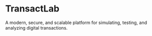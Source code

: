 # TransactLab
A modern, secure, and scalable platform for simulating, testing, and analyzing digital transactions.
